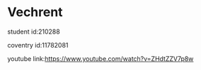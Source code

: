 # Vechrent

student id:210288

coventry id:11782081

youtube link:https://www.youtube.com/watch?v=ZHdtZZV7p8w

